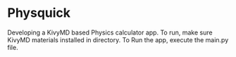 # Physquick
Developing a KivyMD based Physics calculator app.
To run, make sure KivyMD materials installed in directory.
To Run the app, execute the main.py file.
